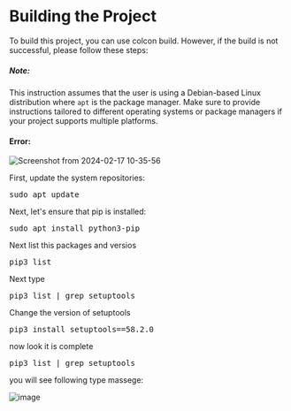 # Building the Project

To build this project, you can use colcon build. However, if the build is not successful, please follow these steps:
##### Note: 
This instruction assumes that the user is using a Debian-based Linux distribution where `apt` is the package manager. Make sure to provide instructions tailored to different operating systems or package managers if your project supports multiple platforms.

#### Error:

![Screenshot from 2024-02-17 10-35-56](https://github.com/maduwanthasl/ros2_humble/assets/107339150/fda5e6a8-9c1f-42a6-ad88-c20eb256b381)

First, update the system repositories:
<pre>sudo apt update</pre>

Next, let's ensure that pip is installed:
<pre>sudo apt install python3-pip</pre>

Next list this packages and versios
<pre>pip3 list</pre>

Next type
<pre>pip3 list | grep setuptools</pre>

Change the version of setuptools
<pre>pip3 install setuptools==58.2.0</pre>

now look it is complete
<pre>pip3 list | grep setuptools</pre>

you will see following type massege:

![image](https://github.com/maduwanthasl/ros2_humble/assets/107339150/4c2b11ac-9e4d-4053-95db-4999f1e5e8e6)






